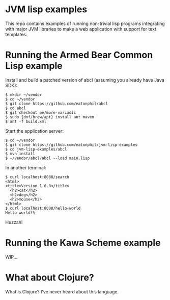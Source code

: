 # JVM lisp examples

This repo contains examples of running non-trivial lisp programs
integrating with major JVM libraries to make a web application with
support for text templates.

# Running the Armed Bear Common Lisp example

Install and build a patched version of abcl (assuming you already have Java SDK):

```
$ mkdir ~/vendor
$ cd ~/vendor
$ git clone https://github.com/eatonphil/abcl
$ cd abcl
$ git checkout pe/more-variadic
$ sudo {dnf/brew/apt} install ant maven
$ ant -f build.xml
```

Start the application server:

```
$ cd ~/vendor
$ git clone https://github.com/eatonphil/jvm-lisp-examples
$ cd jvm-lisp-examples/abcl
$ mvn install
$ ~/vendor/abcl/abcl --load main.lisp
```

In another terminal:

```
$ curl localhost:8080/search
<html>
<title>Version 1.0.0</title>
  <h2>cat</h2>
  <h2>dog</h2>
  <h2>mouse</h2>
</html>
$ curl localhost:8080/hello-world
Hello world!% 
```

Huzzah!

# Running the Kawa Scheme example

WIP...

# What about Clojure?

What is Clojure? I've never heard about this language.
